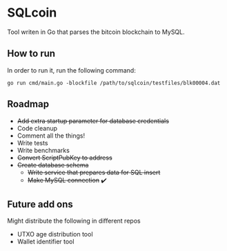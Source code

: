 # SQLcoin
Tool writen in Go that parses the bitcoin blockchain to MySQL.
## How to run
In order to run it, run the following command:

    go run cmd/main.go -blockfile /path/to/sqlcoin/testfiles/blk00004.dat
## Roadmap
- ~~Add extra startup parameter for database credentials~~
- Code cleanup
- Comment all the things!
- Write tests
- Write benchmarks
- ~~Convert ScriptPubKey to address~~
- ~~Create database schema~~
    - ~~Write service that prepares data for SQL insert~~
    - ~~Make MySQL connection~~ :heavy_check_mark:
## Future add ons
Might distribute the following in different repos
- UTXO age distribution tool
- Wallet identifier tool

